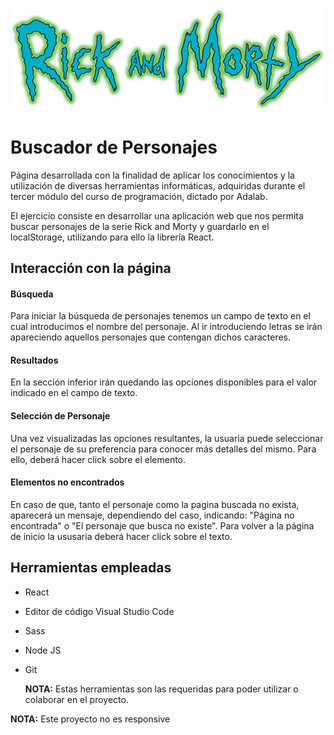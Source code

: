 ![Esquema](https://github.com/Adalab/modulo-3-evaluacion-final-Laura733/blob/master/src/images/img.png)

# Buscador de Personajes

Página desarrollada con la finalidad de aplicar los conocimientos y la utilización de diversas herramientas informáticas, adquiridas durante el tercer módulo del curso de programación, dictado por Adalab.

El ejercicio consiste en desarrollar una aplicación web que nos permita buscar personajes de la serie Rick and Morty y guardarlo en el localStorage, utilizando para ello la librería React.

## Interacción con la página

#### Búsqueda

Para iniciar la búsqueda de personajes tenemos un campo de texto en el cual introducimos el nombre del personaje. Al ir introduciendo letras se irán apareciendo aquellos personajes que contengan dichos caracteres.

#### Resultados

En la sección inferior irán quedando las opciones disponibles para el valor indicado en el campo de texto.

#### Selección de Personaje

Una vez visualizadas las opciones resultantes, la usuaria puede seleccionar el personaje de su preferencia para conocer más detalles del mismo. Para ello, deberá hacer click sobre el elemento.

#### Elementos no encontrados

En caso de que, tanto el personaje como la pagina buscada no exista, aparecerá un mensaje, dependiendo del caso, indicando: "Página no encontrada" o "El personaje que busca no existe". Para volver a la página de inicio la ususaria deberá hacer click sobre el texto.

## Herramientas empleadas

- React
- Editor de código Visual Studio Code
- Sass
- Node JS
- Git

  **NOTA:** Estas herramientas son las requeridas para poder utilizar o colaborar en el proyecto.

**NOTA:** Este proyecto no es responsive
